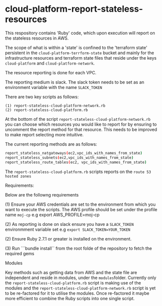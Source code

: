 # cloud-platform-report-stateless-resources


This respository contains 'Ruby' code, which upon execution will report on the stateless resources in AWS.

The scope of what is within a 'state' is confined to the 'terraform state' persistent in the ```cloud-platform-terrform-state``` bucket and mainly for
the infrastructure resources and terraform state files that reside under the keys ```cloud-platform``` and ```cloud-platform-network```. 

The resource reporting is done for each VPC. 

The reporting medium is slack. The slack token needs to be set as an environment variable with the name ```SLACK_TOKEN```

There are two key scripts as follows:

```
(1) report-stateless-cloud-platform-network.rb
(2) report-stateless-cloud-platform.rb
```

At the bottom of the script ```report-stateless-cloud-platform-network.rb``` you can choose which resources you would like to report for by ensuring to uncomment the report method for that resource. This needs to be improved to make report selecting more intuitive. 

The current reporting methods are as follows:

```sh
report_stateless_natgateways(ec2,vpc_ids_with_names_from_state)
report_stateless_subnets(ec2,vpc_ids_with_names_from_state)
report_stateless_route_tables(ec2, vpc_ids_with_names_from_state)
```

The ```report-stateless-cloud-platform.rb``` scripts reports on the ```route 53 hosted zones``` 

Requirements:

Below are the followng requirements

(1) Ensure your AWS credentials are set to the environment from which you want to execute the scripts. The AWS profile should be set under the profile name ```moj-cp``` e.g export AWS_PROFILE=moj-cp

(2) As reporting is done on slack ensure you have a ```SLACK_TOKEN``` environmment variable set e.g ```export SLACK_TOKEN=YOUR_TOKEN```

(2) Ensure Ruby 2.7.1 or greater is installed on the environment.

(3) Run ```bundle install`` from the root folde of the repository to fetch the required gems

Modules

Key methods such as getting data from AWS and the state file are independent and reside in modules, under the ```modules```folder. 
Currently only the ```report-stateless-cloud-platform.rb``` script is making use of the modules and the  ```report-stateless-cloud-platform-network.rb``` script is yet to be re-factored for it to utilise the modules. Once re-factored it maybe more efficient to combine the Ruby scripts into one single script. 

